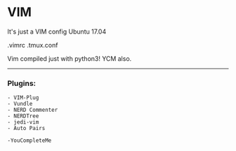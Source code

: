 # VIM
It's just a VIM config
Ubuntu 17.04

.vimrc
.tmux.conf

Vim compiled just with python3!  YCM also. 
_____________________________

### Plugins:                                                                                                    
    - VIM-Plug                                                                                                 
    - Vundle                                                                                               
    - NERD Commenter                                                                                           
    - NERDTree                                                                                                 
    - jedi-vim                                                                                                 
    - Auto Pairs
    
    -YouCompleteMe    
    
    

  
 
  
